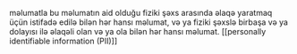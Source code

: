 məlumatla bu məlumatın aid olduğu fiziki şəxs arasında əlaqə yaratmaq üçün istifadə edilə bilən hər hansı məlumat, və ya fiziki şəxslə birbaşa və ya dolayısı ilə əlaqəli olan və ya ola bilən hər hansı məlumat.
[[personally identifiable information (PII)]]